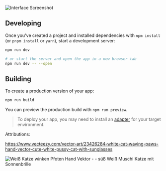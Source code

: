 ![Interface Screenshot](https://i.ibb.co/1RSDhTN/Screenshot-2024-08-06-at-23-27-54.png)

## Developing

Once you've created a project and installed dependencies with `npm install` (or `pnpm install` or `yarn`), start a development server:

```bash
npm run dev

# or start the server and open the app in a new browser tab
npm run dev -- --open
```

## Building

To create a production version of your app:

```bash
npm run build
```

You can preview the production build with `npm run preview`.

> To deploy your app, you may need to install an [adapter](https://kit.svelte.dev/docs/adapters) for your target environment.

Attributions:

https://www.vecteezy.com/vector-art/23426284-white-cat-waving-paws-hand-vector-cute-white-pussy-cat-with-sunglasses

<img class="ez-resource-show__preview__image" alt="Weiß Katze winken Pfoten Hand Vektor - - süß Weiß Muschi Katze mit Sonnenbrille" fetchpriority="high" title="Weiß Katze winken Pfoten Hand Vektor - - süß Weiß Muschi Katze mit Sonnenbrille" draggable="false" data-zoom-src="https://static.vecteezy.com/ti/gratis-vektor/p2/23426284-weiss-katze-winken-pfoten-hand-suss-weiss-muschi-katze-mit-sonnenbrille-vektor.jpg" data-original-width="1920" data-original-height="1920" data-action="click->resource-show-preview-zoom#trackZoomIn" data-resource-show-preview-target="previewImage" data-image-zoom-target="image" src="https://static.vecteezy.com/ti/gratis-vektor/p2/23426284-weiss-katze-winken-pfoten-hand-suss-weiss-muschi-katze-mit-sonnenbrille-vektor.jpg" style="">
